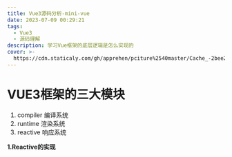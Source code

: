 ```yaml
---
title: Vue3源码分析-mini-vue
date: 2023-07-09 00:29:21
tags:
  - Vue3
  - 源码理解
description: 学习Vue框架的底层逻辑是怎么实现的
cover: >-
  https://cdn.staticaly.com/gh/apprehen/pciture%2540master/Cache_-2bee2de3cf144534.6ma3ogr11740.webp
---
```


# VUE3框架的三大模块

1. compiler 编译系统
2. runtime 渲染系统
3. reactive 响应系统

**1.Reactive的实现**

